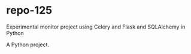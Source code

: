 # repo-125

Experimental monitor project using Celery and Flask and SQLAlchemy in Python

A Python project.